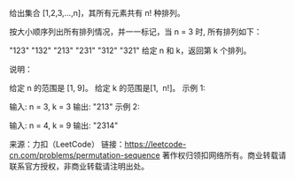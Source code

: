 给出集合 [1,2,3,…,n]，其所有元素共有 n! 种排列。

按大小顺序列出所有排列情况，并一一标记，当 n = 3 时, 所有排列如下：

"123"
"132"
"213"
"231"
"312"
"321"
给定 n 和 k，返回第 k 个排列。

说明：

给定 n 的范围是 [1, 9]。
给定 k 的范围是[1,  n!]。
示例 1:

输入: n = 3, k = 3
输出: "213"
示例 2:

输入: n = 4, k = 9
输出: "2314"

来源：力扣（LeetCode）
链接：https://leetcode-cn.com/problems/permutation-sequence
著作权归领扣网络所有。商业转载请联系官方授权，非商业转载请注明出处。